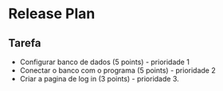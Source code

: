 # Release Plan 

## Tarefa 

- Configurar banco de dados (5 points) - prioridade 1
- Conectar o banco com o programa (5 points) - prioridade 2
- Criar a pagina de log in (3 points) - prioridade 3.
